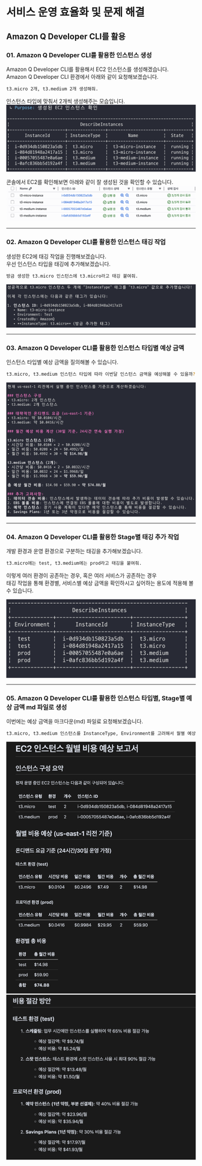 # 서비스 운영 효율화 및 문제 해결

## Amazon Q Developer CLI를 활용

### 01. Amazon Q Developer CLI를 활용한 인스턴스 생성

Amazon Q Developer CLI를 활용해서 EC2 인스턴스를 생성해겠습니다.  
Amazon Q Developer CLI 환경에서 아래와 같이 요청해보겠습니다. 

```bash
t3.micro 2개, t3.medium 2개 생성해줘.
```
인스턴스 타입에 맞춰서 2개씩 생성해주는 모습입니다.
![alt text](../../others/Lab2-img-1.png)

콘솔에서 EC2를 확인해보면 아래와 같이 잘 생성된 것을 확인할 수 있습니다.
![alt text](../../others/Lab2-img-2.png)

---

### 02. Amazon Q Developer CLI를 활용한 인스턴스 태깅 작업

생성한 EC2에 태깅 작업을 진행해보겠습니다.  
우선 인스턴스 타입을 태깅에 추가해보겠습니다. 
```bash
방금 생성한 t3.micro 인스턴스에 t3.micro라고 태깅 붙여줘. 
```

![alt text](../../others/Lab2-img-3.png)

---

### 03. Amazon Q Developer CLI를 활용한 인스턴스 타입별 예상 금액

인스턴스 타입별 예상 금액을 질의해볼 수 있습니다.
```bash
t3.micro, t3.medium 인스턴스 타입에 따라 이번달 인스턴스 금액을 예상해볼 수 있을까? 
```

![alt text](../../others/Lab2-img-4.png)

---

### 04. Amazon Q Developer CLI를 활용한 Stage별 태깅 추가 작업

개발 환경과 운영 환경으로 구분하는 태깅을 추가해보겠습니다.
```bash
t3.micro에는 test, t3.medium에는 prod라고 태깅을 붙여줘.
```
이렇게 여러 환경이 공존하는 경우, 혹은 여러 서비스가 공존하는 경우  
태깅 작업을 통해 환경별, 서비스별 예상 금액을 확인하시고 싶어하는 용도에 적용해 볼 수 있습니다. 

![alt text](../../others/Lab2-img-5.png)

---

### 05. Amazon Q Developer CLI를 활용한 인스턴스 타입별, Stage별 예상 금액 md 파일로 생성

이번에는 예상 금액을 마크다운(md) 파일료 요청해보겠습니다. 
```bash
t3.micro, t3.medium 인스턴스를 InstanceType, Environment를 고려해서 월별 예상 금액을 뽑고 싶어. 그리고 그 결과를 md 파일 형태로 받고 싶어.
```

![alt text](../../others/Lab2-img-6.png)
![alt text](../../others/Lab2-img-7.png)
